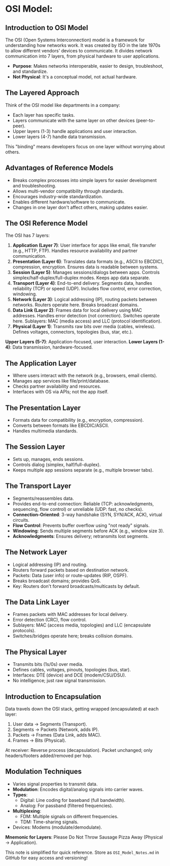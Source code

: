 # OSI Model:

## Introduction to OSI Model
The OSI (Open Systems Interconnection) model is a framework for understanding how networks work. It was created by ISO in the late 1970s to allow different vendors' devices to communicate. It divides network communication into 7 layers, from physical hardware to user applications.

- **Purpose**: Makes networks interoperable, easier to design, troubleshoot, and standardize.
- **Not Physical**: It's a conceptual model, not actual hardware.

## The Layered Approach
Think of the OSI model like departments in a company:
- Each layer has specific tasks.
- Layers communicate with the same layer on other devices (peer-to-peer).
- Upper layers (1-3) handle applications and user interaction.
- Lower layers (4-7) handle data transmission.

This "binding" means developers focus on one layer without worrying about others.

## Advantages of Reference Models
- Breaks complex processes into simple layers for easier development and troubleshooting.
- Allows multi-vendor compatibility through standards.
- Encourages industry-wide standardization.
- Enables different hardware/software to communicate.
- Changes in one layer don't affect others, making updates easier.

## The OSI Reference Model
The OSI has 7 layers:
1. **Application (Layer 7)**: User interface for apps like email, file transfer (e.g., HTTP, FTP). Handles resource availability and partner communication.
2. **Presentation (Layer 6)**: Translates data formats (e.g., ASCII to EBCDIC), compression, encryption. Ensures data is readable between systems.
3. **Session (Layer 5)**: Manages sessions/dialogs between apps. Controls simplex/half-duplex/full-duplex modes. Keeps app data separate.
4. **Transport (Layer 4)**: End-to-end delivery. Segments data, handles reliability (TCP) or speed (UDP). Includes flow control, error correction, windowing.
5. **Network (Layer 3)**: Logical addressing (IP), routing packets between networks. Routers operate here. Breaks broadcast domains.
6. **Data Link (Layer 2)**: Frames data for local delivery using MAC addresses. Handles error detection (not correction). Switches operate here. Sublayers: MAC (media access) and LLC (protocol identification).
7. **Physical (Layer 1)**: Transmits raw bits over media (cables, wireless). Defines voltages, connectors, topologies (bus, star, etc.).

**Upper Layers (5-7)**: Application-focused, user interaction.
**Lower Layers (1-4)**: Data transmission, hardware-focused.

## The Application Layer
- Where users interact with the network (e.g., browsers, email clients).
- Manages app services like file/print/database.
- Checks partner availability and resources.
- Interfaces with OS via APIs; not the app itself.

## The Presentation Layer
- Formats data for compatibility (e.g., encryption, compression).
- Converts between formats like EBCDIC/ASCII.
- Handles multimedia standards.

## The Session Layer
- Sets up, manages, ends sessions.
- Controls dialog (simplex, half/full-duplex).
- Keeps multiple app sessions separate (e.g., multiple browser tabs).

## The Transport Layer
- Segments/reassembles data.
- Provides end-to-end connection: Reliable (TCP: acknowledgments, sequencing, flow control) or unreliable (UDP: fast, no checks).
- **Connection-Oriented**: 3-way handshake (SYN, SYN/ACK, ACK), virtual circuits.
- **Flow Control**: Prevents buffer overflow using "not ready" signals.
- **Windowing**: Sends multiple segments before ACK (e.g., window size 3).
- **Acknowledgments**: Ensures delivery; retransmits lost segments.

## The Network Layer
- Logical addressing (IP) and routing.
- Routers forward packets based on destination network.
- Packets: Data (user info) or route-updates (RIP, OSPF).
- Breaks broadcast domains; provides QoS.
- Key: Routers don't forward broadcasts/multicasts by default.

## The Data Link Layer
- Frames packets with MAC addresses for local delivery.
- Error detection (CRC), flow control.
- Sublayers: MAC (access media, topologies) and LLC (encapsulate protocols).
- Switches/bridges operate here; breaks collision domains.

## The Physical Layer
- Transmits bits (1s/0s) over media.
- Defines cables, voltages, pinouts, topologies (bus, star).
- Interfaces: DTE (device) and DCE (modem/CSU/DSU).
- No intelligence; just raw signal transmission.

## Introduction to Encapsulation
Data travels down the OSI stack, getting wrapped (encapsulated) at each layer:
1. User data → Segments (Transport).
2. Segments → Packets (Network, adds IP).
3. Packets → Frames (Data Link, adds MAC).
4. Frames → Bits (Physical).

At receiver: Reverse process (decapsulation). Packet unchanged; only headers/footers added/removed per hop.

## Modulation Techniques
- Varies signal properties to transmit data.
- **Modulation**: Encodes digital/analog signals into carrier waves.
- **Types**:
  - Digital: Line coding for baseband (full bandwidth).
  - Analog: For passband (filtered frequencies).
- **Multiplexing**:
  - FDM: Multiple signals on different frequencies.
  - TDM: Time-sharing signals.
- Devices: Modems (modulate/demodulate).

**Mnemonic for Layers**: Please Do Not Throw Sausage Pizza Away (Physical → Application).

This note is simplified for quick reference. Store as `OSI_Model_Notes.md` in GitHub for easy access and versioning!
